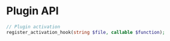 # Plugin API

```php
// Plugin activation
register_activation_hook(string $file, callable $function);

```